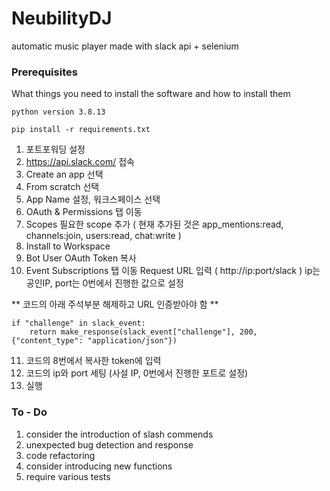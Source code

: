 # NeubilityDJ
automatic music player made with slack api + selenium

### Prerequisites

What things you need to install the software and how to install them

```
python version 3.8.13

pip install -r requirements.txt
```

1. 포트포워딩 설정
2. https://api.slack.com/ 접속
3. Create an app 선택
4. From scratch 선택
5. App Name 설정, 워크스페이스 선택
6. OAuth & Permissions 탭 이동
7. Scopes 필요한 scope 추가 
   ( 현재 추가된 것은 app_mentions:read, channels:join, users:read, chat:write )
8. Install to Workspace
9. Bot User OAuth Token 복사
10. Event Subscriptions 탭 이동 Request URL 입력
( http://ip:port/slack ) ip는 공인IP, port는 0번에서 진행한 값으로 설정

** 코드의 아래 주석부분 해제하고 URL 인증받아야 함 **

```
if "challenge" in slack_event:
    return make_response(slack_event["challenge"], 200, {"content_type": "application/json"})
```

11. 코드의 8번에서 복사한 token에 입력
12. 코드의 ip와 port 세팅 (사설 IP, 0번에서 진행한 포트로 설정)
13. 실행

### To - Do

1. consider the introduction of slash commends
2. unexpected bug detection and response
3. code refactoring
4. consider introducing new functions
5. require various tests